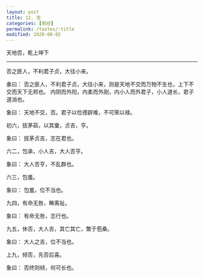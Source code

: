```yaml
---
layout: post
title: 12. 否
categories: [易经]
permalink: /tastes/:title
modified: 2020-08-02
---
```


天地否，乾上坤下

---

否之匪人，不利君子贞，大往小来。

彖曰： 否之匪人，不利君子贞，大往小来，则是天地不交而万物不生也，上下不交而天下无邦也。
内阴而外阳，内柔而外刚，内小人而外君子，小人道长，君子道消也。

象曰： 天地不交，否。君子以俭德辟难，不可荣以禄。

初六，拔茅茹，以其彙，贞吉，亨。

象曰： 拔茅贞吉，志在君也。

六二，包承，小人吉，大人否亨。

象曰： 大人否亨，不乱群也。

六三，包羞。

象曰： 包羞，位不当也。

九四，有命无咎，畴离祉。

象曰： 有命无咎，志行也。

九五，休否，大人吉，其亡其亡，繁于苞桑。

象曰： 大人之吉，位不当也。

上九，倾否，先否后喜。

象曰： 否终则倾，何可长也。

